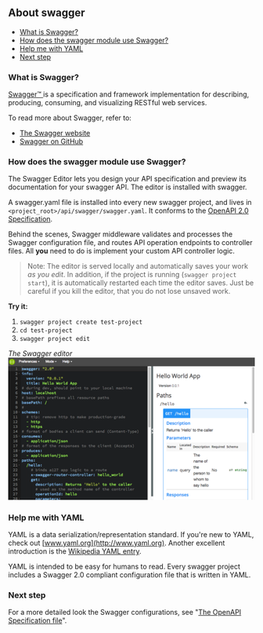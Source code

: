 ## About swagger

* [What is Swagger?](#whatisswagger)
* [How does the swagger module use Swagger?](#howdoes)
* [Help me with YAML](#helpwith)
* [Next step](#nextstep)


### <a name="whatisswagger"></a>What is Swagger?

[Swagger™ ](http://swagger.io) is a specification and framework implementation for describing, producing, consuming, and visualizing RESTful web services. 

To read more about Swagger, refer to:

* [The Swagger website](http://swagger.io) 
* [Swagger on GitHub](https://github.com/swagger-api)


### <a name="howdoes"></a>How does the swagger module use Swagger?

The Swagger Editor lets you design your API specification and preview its documentation for your swagger API. The editor is installed with swagger.

A swagger.yaml file is installed into  every new swagger project, and lives in `<project_root>/api/swagger/swagger.yaml`. It conforms to the [OpenAPI 2.0 Specification](https://github.com/OAI/OpenAPI-Specification/blob/master/versions/2.0.md).  

Behind the scenes, Swagger middleware validates and processes the Swagger configuration file, and routes API operation endpoints to controller files. All **you** need to do is implement your custom API controller logic. 

>Note: The editor is served locally and automatically saves your work *as you edit*. In addition, if the project is running (`swagger project start`), it is automatically restarted each time the editor saves. Just be careful if you kill the editor, that you do not lose unsaved work. 

**Try it:**

1. `swagger project create test-project`
2. `cd test-project`
2. `swagger project edit`

*The Swagger editor*
![alt text](./images/swagger-editor.png)


### <a name="helpwith"></a><a name="yaml"></a>Help me with YAML

YAML is a data serialization/representation standard. If you're new to YAML, check out [www.yaml.org](http://www.yaml.org). Another excellent introduction is the [Wikipedia YAML entry](http://en.wikipedia.org/wiki/YAML).

YAML is intended to be easy for humans to read. Every swagger project includes a Swagger 2.0 compliant configuration file that is written in YAML. 

### <a name="nextstep"></a>Next step

For a more detailed look the Swagger configurations, see "[The OpenAPI Specification file](./swagger-file.md)".
